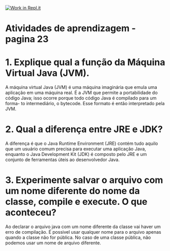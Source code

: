 [![Work in Repl.it](https://classroom.github.com/assets/work-in-replit-14baed9a392b3a25080506f3b7b6d57f295ec2978f6f33ec97e36a161684cbe9.svg)](https://classroom.github.com/online_ide?assignment_repo_id=364734&assignment_repo_type=GroupAssignmentRepo)

# Atividades de aprendizagem - pagina 23 
# 1. Explique qual a função da Máquina Virtual Java (JVM).

  A máquina virtual Java (JVM) é uma máquina imaginária que emula uma
aplicação em uma máquina real. É a JVM que permite a portabilidade do código Java; 
isso ocorre porque todo código Java é compilado para um forma-
to intermediário, o bytecode. Esse formato é então interpretado pela JVM.

# 2. Qual a diferença entre JRE e JDK?

  A diferença é que o Java Runtime Environment (JRE) contém tudo aquilo que um usuário
comum precisa para executar uma aplicação Java, enquanto o Java Development Kit (JDK) é composto pelo JRE e um conjunto de
ferramentas úteis ao desenvolvedor Java.

<h1> 3. Experimente salvar o arquivo com um nome diferente do nome da classe,
compile e execute. O que aconteceu? </h1>

  Ao declarar o arquivo java com um nome diferente da classe vai haver um erro de compilação. É possivel  usar qualquer nome para  o arquivo apenas quando a classe não for pública. No caso de uma classe pública, não podemos usar um nome de arquivo diferente.
